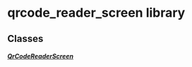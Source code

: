 


# qrcode_reader_screen library











## Classes

##### [QrCodeReaderScreen](../smeup_screens_test_qrcode_reader_screen/QrCodeReaderScreen-class.md)



 















